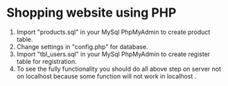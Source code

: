 Shopping website using PHP
============================
1. Import "products.sql" in your MySql PhpMyAdmin to create product table.
2. Change settings in "config.php" for database.
3. Import "tbl_users.sql" in your MySql PhpMyAdmin to create register table for registration.
4. To see the fully functionality you should do all above step on server not on localhost because some 
   function will not work in localhost .    


